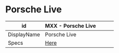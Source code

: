 # Porsche Live

| id          | MXX - Porsche Live                                                       |     |     |     |
| ----------- | ------------------------------------------------------------------------ | --- | --- | --- |
| DisplayName | Porsche Live                                                             |     |     |     |
| Specs       | [Here](https://skyway.porsche.com/confluence/display/DWAAS/Porsche+Live) |     |     |     |
